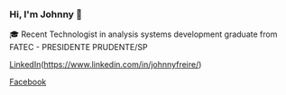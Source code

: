 ### Hi, I'm Johnny 👋

🎓 Recent Technologist in analysis systems development graduate from FATEC - PRESIDENTE PRUDENTE/SP
 
[LinkedIn](https://img.shields.io/badge/-LINKEDIN-0077B5?style=for-the-badge&logo=linkedin&logoColor=white)(https://www.linkedin.com/in/johnnyfreire/)

[Facebook](https://www.facebook.com/JohnnyGrunger)
